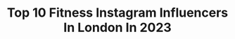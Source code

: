 ---
title: Top 10 Fitness Instagram Influencers In London In 2023
description: >-
  Find top fitness Instagram influencers in London in 2023. Most popular hashtags: #fitness #london #motivation #workout.
platform: Instagram
hits: 269
text_top: Discover the most popular Instagram profiles on inBeat.
text_bottom: Our database has 269 Instagram influencers like this in London, United Kingdom for you to contact.
profiles:
  - username: "the_basicman"
    fullname: >-
      Napat Thavisin
    bio: >-
      Fitness | Travel | Food #thebasicman LGBTQ @mindoutlgbtq - www.mindout.org.uk/donate/ BLM @blklivesmatter - https://blacklivesmatter.com/contact/
    location: "United Kingdom"
    followers: 22103
    engagement: 759
    commentsToLikes: 0.012059
    id: ck5hpbysdr3uk0i11lih0y686
    verified: false
    hashtags: "#hike, #sand, #lululemon, #longweekend"
  - username: "stevenalvaro"
    fullname: >-
      RESIDUAL MAKERS™️
    bio: >-
      London📍 Helping People Work From 🏡 Find Out what I Do ? Click Below 👇🏽
    location: "United Kingdom"
    followers: 6380
    engagement: 672
    commentsToLikes: 0.086400
    id: ck9wou1kx6lmp0j7880ew3ssi
    verified: false
    hashtags: "#suits, #mlmsuccess, #autumn, #residualincome"
  - username: "gabriela.pauluss"
    fullname: >-
      G A B R I E L A
    bio: >-
      Latvian girl living in London 🇱🇻/ 🇬🇧/ 🇷🇺 Fitness/wellness
    location: "United Kingdom"
    followers: 4012
    engagement: 954
    commentsToLikes: 0.122849
    id: ck137gvkibh340i19zc6gh4rd
    verified: false
    hashtags: "#gymaddicts, #squatspo, #gyminspiration, #itsmeagain"
  - username: "radoslav_raychev"
    fullname: >-
      Radoslav Raychev
    bio: >-
      📍London Fitness | Lifestyle | Travel @rawgear Athlete | Code: RADO
    location: "United Kingdom"
    followers: 734414
    engagement: 402
    commentsToLikes: 0.009146
    id: ck8td5prx1zrn0j78hkghnh6i
    verified: false
    hashtags: "#chest, #bodybuilding, #muscle, #legs"
  - username: "wildswimgirls"
    fullname: >-
      Hen & Claudia
    bio: >-
      London friends English & Welsh Finding places to wild swim wherever possible. Total amateurs 😂
    location: "United Kingdom"
    followers: 7214
    engagement: 1179
    commentsToLikes: 0.072612
    id: ck5zsaah7y43m0i14s4f2bvhd
    verified: false
    hashtags: "#lakeswimming, #london, #fitness, #mentalhealth"
  - username: "nadine_stoly"
    fullname: >-
      Nadine Stolycia
    bio: >-
      Proper Yorkshire lass 💕
    location: "United Kingdom"
    followers: 4174
    engagement: 1099
    commentsToLikes: 0.124044
    id: ckap4q5kw8dba0i78yb5s7c1j
    verified: false
    hashtags: "#bestoftheday, #natural, #curvy, #love"
  - username: "markjh58"
    fullname: >-
      Mark H
    bio: >-
      • Irish living in London 🇮🇪 • 28 years old ✌🏼 • Scientist 👨🏻‍🔬 • PhD in Neuroscience/Cell Biology🔬
    location: "United Kingdom"
    followers: 45060
    engagement: 1566
    commentsToLikes: 0.017157
    id: ck55kixqszeul0i11roeuup4k
    verified: false
    hashtags: "#scruffy, #beardedselfie, #photooftheday, #thebeardedway"
  - username: "teylynnjones"
    fullname: >-
      'Teysty' Tey Lynn-Jones
    bio: >-
      🔹Professional Boxer 🥊 🔹Met Police👮🏼‍♂️ #ThinBlueLine 🔵⚫️🔵 ☕️ Code ‘TEY15’ —> @triple_9_coffee 🔹💪🏼🏃🏼‍♂️ #CrossFit #OCR #Running 🔸LondonMarathon2021 👀
    location: "United Kingdom"
    followers: 10319
    engagement: 367
    commentsToLikes: 0.112212
    id: ckf5wvandtbow0j23wffln8ev
    verified: false
    hashtags: "#boxer, #boxingtraining, #fitcopsnation, #londonrunning"
  - username: "shanazereade"
    fullname: >-
      Shanaze Reade
    bio: >-
      🇬🇧 2 x Olympic Athlete 🥇 7 x BMX & Track World Champion ✉️ Enquiries: Jim@offlimitsentertainment.com 🌈
    location: "United Kingdom"
    followers: 17723
    engagement: 531
    commentsToLikes: 0.026584
    id: ck15rjg4m87vp0i19q00x9jzr
    verified: false
    hashtags: "#sunshine, #olympian, #strongnotskinny, #worldchampion"
  - username: "hevwx"
    fullname: >-
      Heather Louise Walford
    bio: >-
      Nottingham, UK 🤍 living in Dubai Dancer, Fitness Coach & Massage Therapist.
    location: "United Kingdom"
    followers: 3214
    engagement: 929
    commentsToLikes: 0.066804
    id: ck5zoc9roq8nd0i14bd13j3wk
    verified: false
    hashtags: "#motivation, #fitness, #onlinecoach, #london"
---